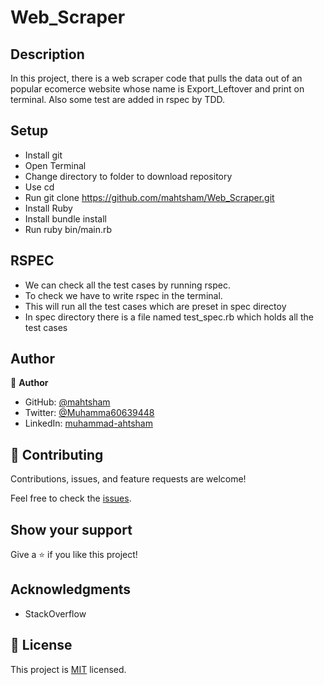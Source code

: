 # Web_Scraper
## Description
In this project, there is a web scraper code that pulls the data out of an popular ecomerce website whose name is Export_Leftover and print on terminal. Also some test are added in rspec by TDD.
## Setup
- Install git
- Open Terminal
- Change directory to folder to download repository
- Use cd <file-path>
- Run git clone https://github.com/mahtsham/Web_Scraper.git
- Install Ruby
- Install bundle install
- Run ruby bin/main.rb

## RSPEC
- We can check all the test cases by running rspec.
- To check we have to write rspec in the terminal.
- This will run all the test cases which are preset in spec directoy
- In spec directory there is a file named test_spec.rb which holds all the test cases

## Author

👤 **Author**

- GitHub: [@mahtsham](https://github.com/mahtsham)
- Twitter: [@Muhamma60639448](https://twitter.com/Muhamma60639448)
- LinkedIn: [muhammad-ahtsham](https://linkedin.com/in/muhammad-ahtsham)

## 🤝 Contributing

Contributions, issues, and feature requests are welcome!

Feel free to check the [issues](https://github.com/mahtsham/Tic_Tac_Toe/issues).

## Show your support

Give a ⭐️ if you like this project!

## Acknowledgments

- StackOverflow

## 📝 License

This project is [MIT](https://opensource.org/licenses/MIT) licensed.
